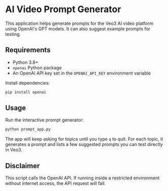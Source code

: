 # AI Video Prompt Generator

This application helps generate prompts for the Veo3 AI video platform using OpenAI's GPT models. It can also suggest example prompts for testing.

## Requirements

- Python 3.8+
- `openai` Python package
- An OpenAI API key set in the `OPENAI_API_KEY` environment variable

Install dependencies:
```bash
pip install openai
```

## Usage

Run the interactive prompt generator:

```bash
python prompt_app.py
```

The app will keep asking for topics until you type `q` to quit. For each topic, it generates a prompt and lists a few suggested prompts you can test directly in Veo3.

## Disclaimer

This script calls the OpenAI API. If running inside a restricted environment without internet access, the API request will fail.
